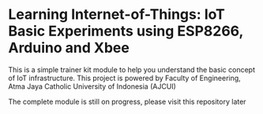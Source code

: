 # Learning Internet-of-Things: IoT Basic Experiments using ESP8266, Arduino and Xbee
This is a simple trainer kit module to help you understand the basic concept of IoT infrastructure. 
This project is powered by Faculty of Engineering, Atma Jaya Catholic University of Indonesia (AJCUI)

The complete module is still on progress, please visit this repository later
